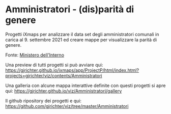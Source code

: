 # Amministratori - (dis)parità di genere

Progetti iXmaps per analizzare il data set degli amministratori comunali in carica al 9. settembre 2021 ed creare mappe per visualizzare la parità di genere. 

Fonte: <a href="https://dait.interno.gov.it/elezioni/open-data/amministratori-locali-in-carica" target="_blank">Ministero dell'Interno</a>  



Una preview di tutti progetti si può avviare qui: https://gjrichter.github.io/ixmaps/app/ProjectP/html/index.html?projects=gjrichter/viz/contents/Amministratori



Una galleria con alcune mappa interattive definite con questi progetti si apre qui: https://gjrichter.github.io/viz/Amministratori/gallery 



Il github ripository dei progetti e qui: https://github.com/gjrichter/viz/tree/master/Amministratori

